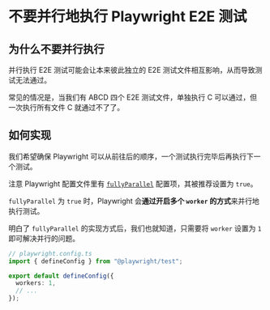 # 不要并行地执行 Playwright E2E 测试

## 为什么不要并行执行

并行执行 E2E 测试可能会让本来彼此独立的 E2E 测试文件相互影响，从而导致测试无法通过。

常见的情况是，当我们有 ABCD 四个 E2E 测试文件，单独执行 C 可以通过，但一次执行所有文件 C 就通过不了了。

## 如何实现

我们希望确保 Playwright 可以从前往后的顺序，一个测试执行完毕后再执行下一个测试。

注意 Playwright 配置文件里有 [`fullyParallel`](https://playwright.dev/docs/api/class-testconfig#test-config-fully-parallel) 配置项，其被推荐设置为 `true`。

`fullyParallel` 为 `true` 时，Playwright 会**通过开启多个 `worker` 的方式**来并行地执行测试。

明白了 `fullyParallel` 的实现方式后，我们也就知道，只需要将 `worker` 设置为 `1` 即可解决并行的问题。

```ts
// playwright.config.ts
import { defineConfig } from "@playwright/test";

export default defineConfig({
  workers: 1,
  // ...
});
```
